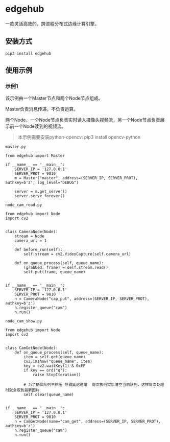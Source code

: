 # edgehub

一款灵活高效的，跨进程分布式边缘计算引擎。

## 安装方式

```
pip3 install edgehub
```

## 使用示例

### 示例1

该示例由一个Master节点和两个Node节点组成。

Master负责消息传递，不负责运算。

两个Node，一个Node节点负责实时读入摄像头视频流，另一个Node节点负责展示前一个Node读到的视频流。

> 本示例需要安装python-opencv: pip3 install opencv-python

`master.py`

```python3
from edgehub import Master

if __name__ == '__main__':
    SERVER_IP = '127.0.0.1'
    SERVER_PROT = 9010
    m = Master("master", address=(SERVER_IP, SERVER_PROT), authkey=b'z', log_level="DEBUG")
    
    server = m.get_server()
    server.serve_forever()
```

`node_cam_read.py`

```python3
from edgehub import Node
import cv2


class CameraNode(Node):
    stream = Node
    camera_url = 1

    def before_run(self):
        self.stream = cv2.VideoCapture(self.camera_url)

    def on_queue_process(self, queue_name):
        (grabbed, frame) = self.stream.read()
        self.put(frame, queue_name)


if __name__ == '__main__':
    SERVER_IP = '127.0.0.1'
    SERVER_PROT = 9010
    n = CameraNode("cap_put", address=(SERVER_IP, SERVER_PROT), authkey=b'z')
    n.register_queue("cam")
    n.run()
```

`node_cam_show.py`

```python3
from edgehub import Node
import cv2


class CamGetNode(Node):
    def on_queue_process(self, queue_name):
        item = self.get(queue_name)
        cv2.imshow("queue_name", item)
        key = cv2.waitKey(1) & 0xFF
        if key == ord("q"):
            raise StopIteration()

        # 为了确保队列不积压 导致延迟递增  每次执行完后清空当前队列，这样每次处理时就会取到最新图片
        self.clear(queue_name)


if __name__ == '__main__':
    SERVER_IP = '127.0.0.1'
    SERVER_PROT = 9010
    n = CamGetNode(name="cam_get", address=(SERVER_IP, SERVER_PROT), authkey=b'z')
    n.register_queue("cam")
    n.run()
```
